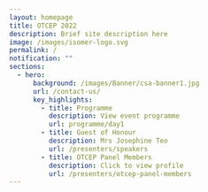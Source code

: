 ```yaml
---
layout: homepage
title: OTCEP 2022
description: Brief site description here
image: /images/isomer-logo.svg
permalink: /
notification: ""
sections:
  - hero:
      background: /images/Banner/csa-banner1.jpg
      url: /contact-us/
      key_highlights:
        - title: Programme
          description: View event programme
          url: programme/day1
        - title: Guest of Honour
          description: Mrs Josephine Teo
          url: /presenters/speakers
        - title: OTCEP Panel Members
          description: Click to view profile
          url: /presenters/otcep-panel-members
---
```

